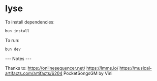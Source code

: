 # lyse

To install dependencies:

```bash
bun install
```

To run:

```bash
bun dev
```

--- Notes ---

Thanks to: https://onlinesequencer.net/ https://lmms.io/
https://musical-artifacts.com/artifacts/6204 PocketSongsGM by Vini
